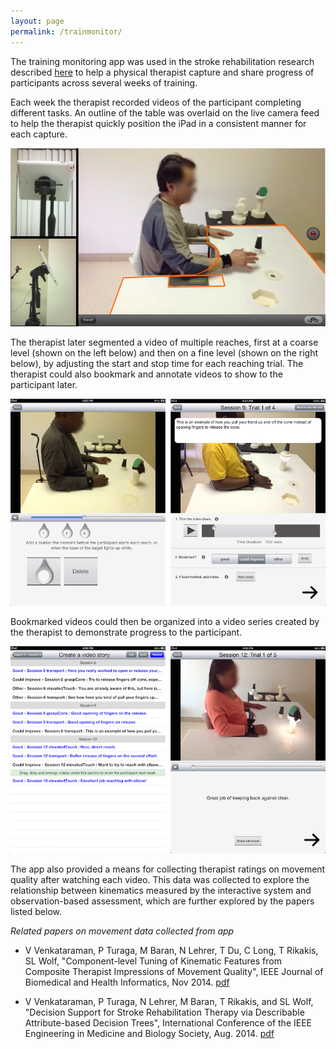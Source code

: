```yaml
---
layout: page
permalink: /trainmonitor/
---
```


The training monitoring app was used in the stroke rehabilitation research described [here](/feedback/) to help a physical therapist capture and share progress of participants across several weeks of training. 

Each week the therapist recorded videos of the participant completing different tasks. An outline of the table was overlaid on the live camera feed to help the therapist quickly position the iPad in a consistent manner for each capture. 

![alt text](/images/trainingmonitoring/videoCapture.jpg "Video capture with overlay")  


The therapist later segmented a video of multiple reaches, first at a coarse level (shown on the left below) and then on a fine level (shown on the right below), by adjusting the start and stop time for each reaching trial. The therapist could also bookmark and annotate videos to show to the participant later.

![alt text](/images/trainingmonitoring/segmenting.png "Coarse and fine segmenting of video")  

Bookmarked videos could then be organized into a video series created by the therapist to demonstrate progress to the participant. 

![alt text](/images/trainingmonitoring/story.png "Video series on progress for participant")  

The app also provided a means for collecting therapist ratings on movement quality after watching each video. This data was collected to explore the relationship between kinematics measured by the interactive system and observation-based assessment, which are further explored by the papers listed below. 

*Related papers on movement data collected from app*

- V Venkataraman, P Turaga, M Baran, N Lehrer, T Du, C Long, T Rikakis, SL Wolf, "Component-level Tuning of Kinematic Features from Composite Therapist Impressions of Movement Quality", IEEE Journal of Biomedical and Health Informatics, Nov 2014. [pdf](/publications/IEEE_J-BHI_Paper.pdf)

- V Venkataraman, P Turaga, N Lehrer, M Baran, T Rikakis, and SL Wolf, "Decision Support for Stroke Rehabilitation Therapy via Describable Attribute-based Decision Trees", International Conference of the IEEE Engineering in Medicine and Biology Society, Aug. 2014. [pdf](/publications/AssistiveRehab_EMBC'14.pdf)
